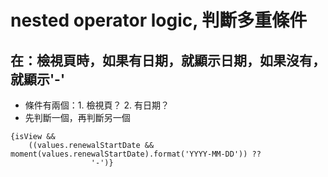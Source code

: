 # nested operator logic, 判斷多重條件 

## 在：檢視頁時，如果有日期，就顯示日期，如果沒有，就顯示'-'
- 條件有兩個：1. 檢視頁？ 2. 有日期？
- 先判斷一個，再判斷另一個
```
{isView &&
    ((values.renewalStartDate && moment(values.renewalStartDate).format('YYYY-MM-DD')) ??
                  '-')}
```
